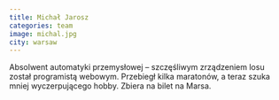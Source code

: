 ```yaml
---
title: Michał Jarosz
categories: team
image: michal.jpg
city: warsaw
---
```

Absolwent automatyki przemysłowej – szczęśliwym zrządzeniem losu został programistą webowym. Przebiegł kilka maratonów, a teraz szuka mniej wyczerpującego hobby. Zbiera na bilet na Marsa.
